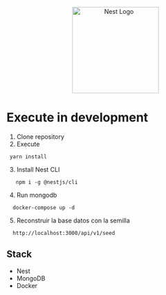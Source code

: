 <p align="center">
  <a href="http://nestjs.com/" target="blank"><img src="https://nestjs.com/img/logo-small.svg" width="200" alt="Nest Logo" /></a>
</p>

# Execute in development

1. Clone repository
2. Execute
```
 yarn install 
```` 
3.  Install Nest CLI
``` 
   npm i -g @nestjs/cli
```
4. Run mongodb
```
  docker-compose up -d
```

5. Reconstruir la base datos con la semilla
```
  http://localhost:3000/api/v1/seed
```

## Stack
  * Nest
  * MongoDB
  * Docker
